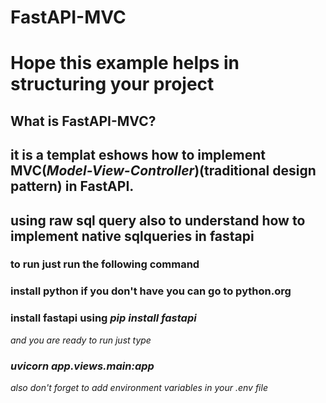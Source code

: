 # FastAPI-MVC

<h1>Hope this example helps in structuring your project</h1>

<h2>What is FastAPI-MVC?</h2>

<h2>
<p>it is a templat eshows how to implement MVC(<em>Model-View-Controller</em>)(traditional design pattern) in FastAPI.</p>

</h2>

<h2><p>using raw sql query also to understand how to implement native sqlqueries in fastapi</p></h2>

<h3>to run just run the following command</h4>
<h3>install python if you don't have you can go to <a>python.org</a></h3>
<h3>install fastapi using <em>pip install fastapi</h3>
and you are ready to run 
just type <h3>uvicorn app.views.main:app</h3>
also don't forget to add environment variables in your .env file
